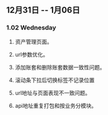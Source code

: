 ## 12月31日 -- 1月06日

### 1.02 Wednesday
1. 资产管理页面。

1. url参数优化。
1. 添加账套和删除账套数据一致性问题。
2. 滚动条下拉后切换标签不记录位置
3. url地址与页面表现不一致问题。
4. api地址重复打包和按业务分模块。
